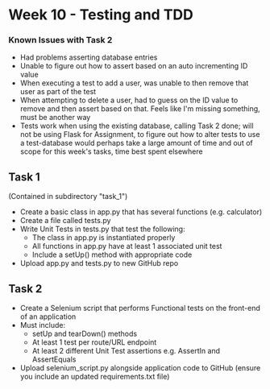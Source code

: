 # Week 10 - Testing and TDD

### Known Issues with Task 2

- Had problems asserting database entries
 - Unable to figure out how to assert based on an auto incrementing ID value
 - When executing a test to add a user, was unable to then remove that user as part of the test
 - When attempting to delete a user, had to guess on the ID value to remove and then assert based on that. Feels like I'm missing something, must be another way
 - Tests work when using the existing database, calling Task 2 done; will not be using Flask for Assignment, to figure out how to alter tests to use a test-database would perhaps take a large amount of time and out of scope for this week's tasks, time best spent elsewhere

## Task 1

(Contained in subdirectory "task_1")

- Create a basic class in app.py that has several functions (e.g. calculator)
- Create a file called tests.py
- Write Unit Tests in tests.py that test the following:
  - The class in app.py is instantiated properly
  - All functions in app.py have at least 1 associated  unit test
  - Include a setUp() method with appropriate code
- Upload app.py and tests.py to new GitHub repo

## Task 2

- Create a Selenium script that performs Functional tests on the front-end of an application
- Must include:
  - setUp and tearDown() methods
  - At least 1 test per route/URL endpoint
  - At least 2 different Unit Test assertions e.g. AssertIn and AssertEquals
- Upload selenium_script.py alongside application code to GitHub (ensure you include an updated requirements.txt file)